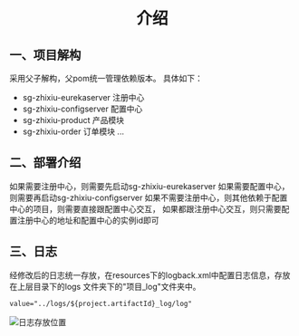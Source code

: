 # <center>介绍</center>

## 一、项目解构

采用父子解构，父pom统一管理依赖版本。
具体如下：

- sg-zhixiu-eurekaserver 注册中心
- sg-zhixiu-configserver 配置中心
- sg-zhixiu-product 产品模块
- sg-zhixiu-order 订单模块
...

## 二、部署介绍

如果需要注册中心，则需要先启动sg-zhixiu-eurekaserver
如果需要配置中心，则需要再启动sg-zhixiu-configserver
如果不需要注册中心，则其他依赖于配置中心的项目，则需要直接跟配置中心交互，
如果都跟注册中心交互，则只需要配置注册中心的地址和配置中心的实例id即可

## 三、日志

经修改后的日志统一存放，在resources下的logback.xml中配置日志信息，存放在上层目录下的logs
文件夹下的"项目_log"文件夹中。

```xml
value="../logs/${project.artifactId}_log/log"
```

![日志存放位置](../sg-zhixiu-backend/readMeFiles/日志目录.png)